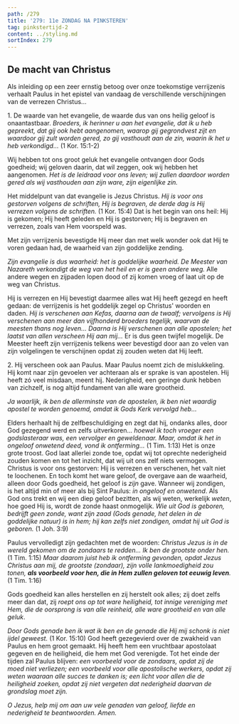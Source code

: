 ```yaml
---
path: /279
title: '279: 11e ZONDAG NA PINKSTEREN'
tag: pinkstertijd-2
content: ../styling.md
sortIndex: 279
---
```


## De macht van Christus

Als inleiding op een zeer ernstig betoog over onze toekomstige verrijzenis verhaalt Paulus in het epistel van vandaag de verschillende verschijningen van de verrezen Christus...

1\. De waarde van het evangelie, de waarde dus van ons heilig geloof is onaantastbaar. _Broeders, ik herinner u aan het evangelie, dat ik u heb gepreekt, dat gij ook hebt aangenomen, waarop gij gegrondvest zijt en waardoor gij zult worden gered, zo gij vasthoudt aan de zin, waarin ik het u heb verkondigd..._ (1 Kor. 15:1-2)

Wij hebben tot ons groot geluk het evangelie ontvangen door Gods goedheid; wij geloven daarin, dat wil zeggen, ook wij hebben het aangenomen. _Het is de leidraad voor ons leven; wij zullen daardoor worden gered als wij vasthouden aan zijn ware, zijn eigenlijke zin._

Het middelpunt van dat evangelie is Jezus Christus. _Hij is voor ons gestorven volgens de schriften, Hij is begraven, de derde dag is Hij verrezen volgens de schriften._ (1 Kor. 15:4) Dat is het begin van ons heil: Hij is gekomen; Hij heeft geleden en Hij is gestorven; Hij is begraven en verrezen, zoals van Hem voorspeld was.

Met zijn verrijzenis bevestigde Hij meer dan met welk wonder ook dat Hij te voren gedaan had, de waarheid van zijn goddelijke zending.

_Zijn evangelie is dus waarheid: het is goddelijke waarheid. De Meester van Nazareth verkondigt de weg van het heil en er is geen andere weg._ Alle andere wegen en zijpaden lopen dood of zij komen vroeg of laat uit op de weg van Christus.

Hij is verrezen en Hij bevestigt daarmee alles wat Hij heeft gezegd en heeft gedaan: de verrijzenis is het goddelijk zegel op Christus' woorden en daden. _Hij is verschenen aan Kefas, daarna aan de twaalf; vervolgens is Hij verschenen aan meer dan vijfhonderd broeders tegelijk, waarvan de meesten thans nog leven... Daarna is Hij verschenen aan alle apostelen; het laatst van allen verscheen Hij aan mij..._ Er is dus geen twijfel mogelijk. De Meester heeft zijn verrijzenis telkens weer bevestigd door aan zo velen van zijn volgelingen te verschijnen opdat zij zouden weten dat Hij leeft.

2\. Hij verscheen ook aan Paulus. Maar Paulus noemt zich de mislukkeling. Hij komt naar zijn gevoelen ver achteraan als er sprake is van apostelen. Hij heeft zó veel misdaan, meent hij. Nederigheid, een geringe dunk hebben van zichzelf, is nog altijd fundament van alle ware grootheid.

_Ja waarlijk, ik ben de allerminste van de apostelen, ik ben niet waardig apostel te worden genoemd, omdat ik Gods Kerk vervolgd heb..._

Elders herhaalt hij de zelfbeschuldiging en zegt dat hij, ondanks alles, door God gezegend werd en zelfs uitverkoren... _hoewel ik toch vroeger een godslasteraar was, een vervolger en geweldenaar. Maar, omdat ik het in ongeloof onwetend deed, vond ik ontferming..._ (1 Tim. 1:13) Het is onze grote troost. God laat allerlei zonde toe, opdat wij tot oprechte nederigheid zouden komen en tot het inzicht, dat wij uit ons zelf niets vermogen. Christus is voor ons gestorven: Hij is verrezen en verschenen, het valt niet te loochenen. En toch komt het ware geloof, de overgave aan de waarheid, alleen door Gods goedheid, het geloof is _zijn_ gave. Wanneer wij zondigen, is het altijd min of meer als bij Sint Paulus: _in ongeloof en onwetend_. Als God ons trekt en wij een diep geloof bezitten, als wij weten, werkelijk _weten_, hoe goed Hij is, wordt de zonde haast onmogelijk. _Wie uit God is geboren, bedrijft geen zonde, want zijn zaad (Gods genade, het delen in de goddelijke natuur) is in hem; hij kan zelfs niet zondigen, omdat hij uit God is geboren._ (1 Joh. 3:9)

Paulus vervolledigt zijn gedachten met de woorden: _Christus Jezus is in de wereld gekomen om de zondaars te redden... Ik ben de grootste onder hen._ (1 Tim. 1:15) _Maar daarom juist heb ik ontferming gevonden, opdat Jezus Christus aan mij, de grootste (zondaar), zijn volle lankmoedigheid zou tonen, __als voorbeeld voor hen, die in Hem zullen geloven tot eeuwig leven__._ (1 Tim. 1:16)

Gods goedheid kan alles herstellen en zij herstelt ook alles; zij doet zelfs meer dan dat, zij _roept ons op tot ware heiligheid, tot innige vereniging met Hem, die de oorsprong is van alle reinheid, alle ware grootheid en van alle geluk_.

_Door Gods genade ben ik wat ik ben en de genade die Hij mij schonk is niet ijdel geweest._ (1 Kor. 15:10) God heeft gezegevierd over de zwakheid van Paulus en hem groot gemaakt. Hij heeft hem een vruchtbaar apostolaat gegeven en de heiligheid, die hem met God verenigde. Tot het einde der tijden zal Paulus blijven: _een voorbeeld voor de zondaars, opdat zij de moed niet verliezen; een voorbeeld voor alle apostolische werkers, opdat zij weten waaraan alle succes te danken is; een licht voor allen die de heiligheid zoeken, opdat zij niet vergeten dat nederigheid daarvan de grondslag moet zijn._

_O Jezus, help mij om aan uw vele genaden van geloof, liefde en nederigheid te beantwoorden. Amen._
